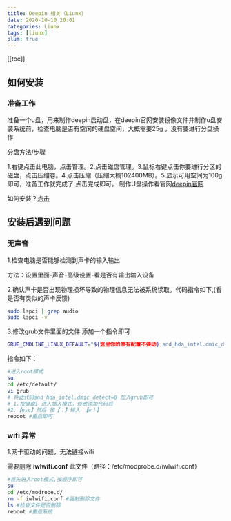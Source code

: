 ```yaml
---
title: Deepin 相关（Liunx）
date: 2020-10-10 20:01
categories: Liunx
tags: [liunx]
plum: true
---
```


[[toc]]

## 如何安装

### 准备工作

准备一个u盘，用来制作deepin启动盘，在deepin官网安装镜像文件并制作u盘安装系统前，检查电脑是否有空闲的硬盘空间，大概需要25g ，没有要进行分盘操作

分盘方法/步骤

1.右键点击此电脑，点击管理。2.点击磁盘管理。3.鼠标右键点击你要进行分区的磁盘，点击压缩卷。4.点击压缩（压缩大概102400MB）。5.显示可用空间为100g即可，准备工作就完成了
点击完成即可。
制作U盘操作看官网[deepin官网](https://www.deepin.org/zh/download/)

如何安装？[点击](https://www.deepin.org/zh/installation/)

## 安装后遇到问题

### 无声音

1.检查电脑是否能够检测到声卡的输入输出

方法：设置里面-声音-高级设置-看是否有输出输入设备

2.确认声卡是否出现物理损坏导致的物理信息无法被系统读取。代码指令如下,(看是否有类似的声卡反馈)

```bash
sudo lspci | grep audio
sudo lspci -v
```

3.修改grub文件里面的文件 添加一个指令即可

```bash
GRUB_CMDLINE_LINUX_DEFAULT="${这里你的原有配置不要动} snd_hda_intel.dmic_detect=0"
```

指令如下：

```bash
#进入root模式
su
cd /etc/default/
vi grub
# 将此代码snd_hda_intel.dmic_detect=0 加入grub即可
# 1.按键盘i 进入插入模式，修改添加代码后
#2.【esc】然后 按【：】输入 【w！】
reboot #重启即可
```

### wifi 异常

1.网卡驱动的问题，无法链接wifi

需要删除 **iwlwifi.conf** 此文件（路径：/etc/modprobe.d/iwlwifi.conf）

```bash
#首先进入root模式,按顺序即可
su
cd /etc/modrobe.d/
rm -f iwlwifi.conf #强制删除文件
ls #检查文件是否删除
reboot #重启系统
```
